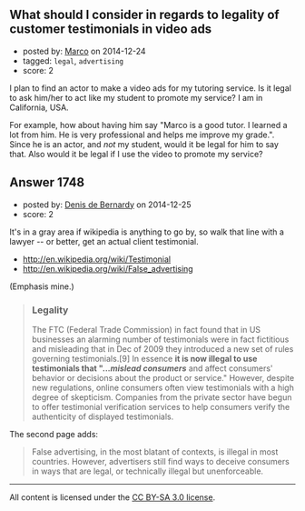 ## What should I consider in regards to legality of customer testimonials in video ads

- posted by: [Marco](https://stackexchange.com/users/325954/marco) on 2014-12-24
- tagged: `legal`, `advertising`
- score: 2

I plan to find an actor to make a video ads for my tutoring service. Is it legal to ask him/her to act like my student to promote my service? I am in California, USA.

For example, how about having him say "Marco is a good tutor. I learned a lot from him. He is very professional and helps me improve my grade.". Since he is an actor, and *not* my student, would it be legal for him to say that. Also would it be legal if I use the video to promote my service?


## Answer 1748

- posted by: [Denis de Bernardy](https://stackexchange.com/users/182468/denis-de-bernardy) on 2014-12-25
- score: 2

It's in a gray area if wikipedia is anything to go by, so walk that line with a lawyer -- or better, get an actual client testimonial.

- http://en.wikipedia.org/wiki/Testimonial
- http://en.wikipedia.org/wiki/False_advertising

(Emphasis mine.)

> ### Legality
> The FTC (Federal Trade Commission) in fact found that in US businesses an alarming number of testimonials were in fact fictitious and misleading that in Dec of 2009 they introduced a new set of rules governing testimonials.[9] In essence **it is now illegal to use testimonials that "...*mislead consumers*** and affect consumers' behavior or decisions about the product or service." However, despite new regulations, online consumers often view testimonials with a high degree of skepticism. Companies from the private sector have begun to offer testimonial verification services to help consumers verify the authenticity of displayed testimonials.

The second page adds:

> False advertising, in the most blatant of contexts, is illegal in most countries. However, advertisers still find ways to deceive consumers in ways that are legal, or technically illegal but unenforceable.




---

All content is licensed under the [CC BY-SA 3.0 license](https://creativecommons.org/licenses/by-sa/3.0/).
